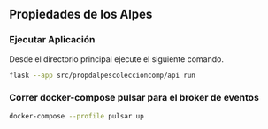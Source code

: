 ## Propiedades de los Alpes
### Ejecutar Aplicación

Desde el directorio principal ejecute el siguiente comando.

```bash
flask --app src/propdalpescoleccioncomp/api run
```

### Correr docker-compose pulsar para el broker de eventos
```bash
docker-compose --profile pulsar up
```
